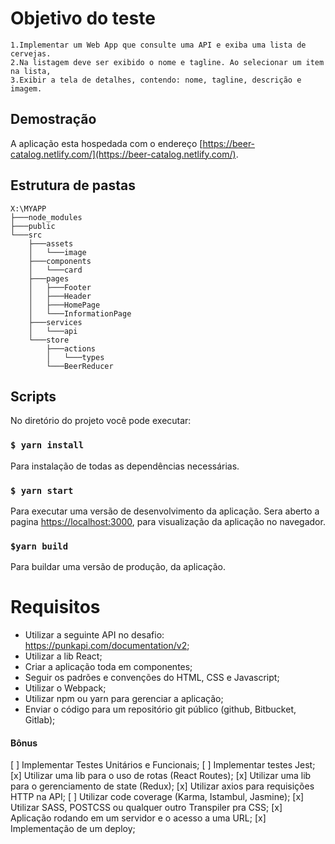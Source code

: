 # Objetivo do teste

    1.Implementar um Web App que consulte uma API e exiba uma lista de cervejas. 
    2.Na listagem deve ser exibido o nome e tagline. Ao selecionar um item na lista, 
    3.Exibir a tela de detalhes, contendo: nome, tagline, descrição e imagem.

## Demostração
A aplicação esta hospedada com o endereço [https://beer-catalog.netlify.com/](https://beer-catalog.netlify.com/).

## Estrutura de pastas

```
X:\MYAPP
├───node_modules
├───public
└───src
    ├───assets
    │   └───image
    ├───components
    │   └───card
    ├───pages
    │   ├───Footer
    │   ├───Header
    │   ├───HomePage
    │   └───InformationPage
    ├───services
    │   └───api
    └───store
        ├───actions
        │   └───types
        └───BeerReducer
```

## Scripts
No diretório do projeto você pode executar:

### ``$ yarn install``
Para instalação de todas as dependências necessárias.

### `$ yarn start`
Para executar uma versão de desenvolvimento da aplicação.
Sera aberto a pagina [https://localhost:3000](https://localhost:3000), para visualização da aplicação no navegador.

### `$yarn build`
Para buildar uma versão de produção, da aplicação. 

# Requisitos

- Utilizar a seguinte API no desafio: https://punkapi.com/documentation/v2;
- Utilizar a lib React;
- Criar a aplicação toda em componentes;
- Seguir os padrões e convenções do HTML, CSS e Javascript;
- Utilizar o Webpack;
- Utilizar npm ou yarn para gerenciar a aplicação;
- Enviar o código para um repositório git público (github, Bitbucket, Gitlab);

#### Bônus

[ ] Implementar Testes Unitários e Funcionais;
[ ] Implementar testes Jest;
[x] Utilizar uma lib para o uso de rotas (React Routes);
[x] Utilizar uma lib para o gerenciamento de state (Redux);
[x] Utilizar axios para requisições HTTP na API;
[ ] Utilizar code coverage (Karma, Istambul, Jasmine);
[x] Utilizar SASS, POSTCSS ou qualquer outro Transpiler pra CSS;
[x] Aplicação rodando em um servidor e o acesso a uma URL;
[x] Implementação de um deploy;

